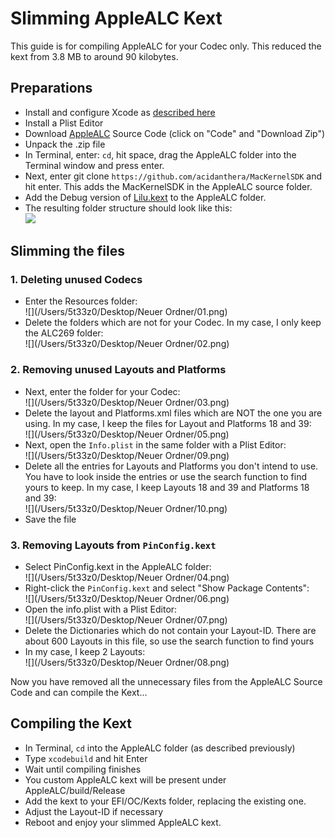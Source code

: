 # Slimming AppleALC Kext
This guide is for compiling AppleALC for your Codec only. This reduced the kext from 3.8 MB to around 90 kilobytes.

## Preparations
- Install and configure Xcode as [described here](https://github.com/5T33Z0/OC-Little-Translated/tree/main/L_ALC_Layout-ID#configuring-xcode)
- Install a Plist Editor
- Download [AppleALC](https://github.com/acidanthera/AppleALC) Source Code (click on "Code" and "Download Zip") 
- Unpack the .zip file
- In Terminal, enter: `cd`, hit space, drag the AppleALC folder into the Terminal window and press enter.
- Next, enter git clone `https://github.com/acidanthera/MacKernelSDK` and hit enter. This adds the MacKernelSDK in the AppleALC source folder.
- Add the Debug version of [Lilu.kext](https://github.com/acidanthera/Lilu/releases) to the AppleALC folder.
- The resulting folder structure should look like this:</br>![](https://user-images.githubusercontent.com/76865553/173291777-9bc1285d-1ffa-479f-b7bf-b74cda6f23ae.png)

## Slimming the files

### 1. Deleting unused Codecs
- Enter the Resources folder:</br>![](/Users/5t33z0/Desktop/Neuer Ordner/01.png)
- Delete the folders which are not for your Codec. In my case, I only keep the ALC269 folder:</br>![](/Users/5t33z0/Desktop/Neuer Ordner/02.png)

### 2. Removing unused Layouts and Platforms
- Next, enter the folder for your Codec:</br>![](/Users/5t33z0/Desktop/Neuer Ordner/03.png)
- Delete the layout and Platforms.xml files which are NOT the one you are using. In my case, I keep the files for Layout and Platforms 18 and 39:</br>![](/Users/5t33z0/Desktop/Neuer Ordner/05.png)
- Next, open the `Info.plist` in the same folder with a Plist Editor:</br>![](/Users/5t33z0/Desktop/Neuer Ordner/09.png)
- Delete all the entries for Layouts and Platforms you don't intend to use. You have to look inside the entries or use the search function to find yours to keep. In my case, I keep Layouts 18 and 39 and Platforms 18 and 39:</br>![](/Users/5t33z0/Desktop/Neuer Ordner/10.png)
- Save the file

### 3. Removing Layouts from `PinConfig.kext`
- Select PinConfig.kext in the AppleALC folder:</br>![](/Users/5t33z0/Desktop/Neuer Ordner/04.png)
- Right-click the `PinConfig.kext` and select "Show Package Contents":</br>![](/Users/5t33z0/Desktop/Neuer Ordner/06.png)
- Open the info.plist with a Plist Editor:</br>![](/Users/5t33z0/Desktop/Neuer Ordner/07.png)
- Delete the Dictionaries which do not contain your Layout-ID. There are about 600 Layouts in this file, so use the search function to find yours
- In my case, I keep 2 Layouts:</br>![](/Users/5t33z0/Desktop/Neuer Ordner/08.png)

Now you have removed all the unnecessary files from the AppleALC Source Code and can compile the Kext…

## Compiling the Kext
- In Terminal, `cd` into the AppleALC folder (as described previously)
- Type `xcodebuild` and hit Enter
- Wait until compiling finishes
- You custom AppleALC kext will be present under AppleALC/build/Release
- Add the kext to your EFI/OC/Kexts folder, replacing the existing one.
- Adjust the Layout-ID if necessary
- Reboot and enjoy your slimmed AppleALC kext.


